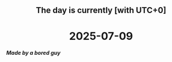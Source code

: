 <h2 align=center>The day is currently [with UTC+0]</h2>
<h1 align=center><!--TIME BEGIN-->2025-07-09<!--TIME END--></h1>
<h5>Made by a bored guy</h5>
